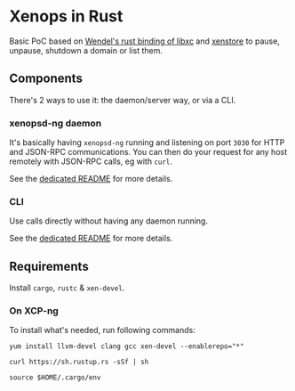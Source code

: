 # Xenops in Rust

Basic PoC based on [Wendel's rust binding of libxc](https://github.com/Wenzel/xenctrl-sys) and [xenstore](https://github.com/Wenzel/xenstore-sys) to pause, unpause, shutdown a domain or list them.

## Components

There's 2 ways to use it: the daemon/server way, or via a CLI.

### xenopsd-ng daemon

It's basically having `xenopsd-ng` running and listening on port `3030` for HTTP and JSON-RPC communications. You can then do your request for any host remotely with JSON-RPC calls, eg with `curl`.

See the [dedicated README](daemon/README.md) for more details.

### CLI

Use calls directly without having any daemon running.

See the [dedicated README](cli/README.md) for more details.

## Requirements

Install `cargo`, `rustc` & `xen-devel`.

### On XCP-ng

To install what's needed, run following commands:
```
yum install llvm-devel clang gcc xen-devel --enablerepo="*"

curl https://sh.rustup.rs -sSf | sh

source $HOME/.cargo/env
```
